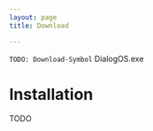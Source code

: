 ```yaml
---
layout: page
title: Download

---
```


`TODO: Download-Symbol` DialogOS.exe 

# Installation

TODO 


